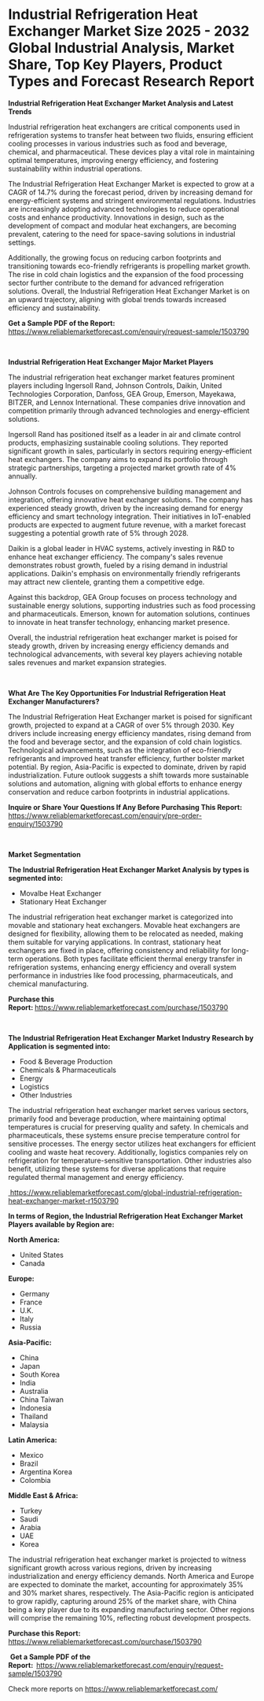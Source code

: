 <p><h1>Industrial Refrigeration Heat Exchanger Market Size 2025 - 2032 Global Industrial Analysis, Market Share, Top Key Players, Product Types and Forecast Research Report</h1></p><p><strong>Industrial Refrigeration Heat Exchanger Market Analysis and Latest Trends</strong></p>
<p><p>Industrial refrigeration heat exchangers are critical components used in refrigeration systems to transfer heat between two fluids, ensuring efficient cooling processes in various industries such as food and beverage, chemical, and pharmaceutical. These devices play a vital role in maintaining optimal temperatures, improving energy efficiency, and fostering sustainability within industrial operations.</p><p>The Industrial Refrigeration Heat Exchanger Market is expected to grow at a CAGR of 14.7% during the forecast period, driven by increasing demand for energy-efficient systems and stringent environmental regulations. Industries are increasingly adopting advanced technologies to reduce operational costs and enhance productivity. Innovations in design, such as the development of compact and modular heat exchangers, are becoming prevalent, catering to the need for space-saving solutions in industrial settings.</p><p>Additionally, the growing focus on reducing carbon footprints and transitioning towards eco-friendly refrigerants is propelling market growth. The rise in cold chain logistics and the expansion of the food processing sector further contribute to the demand for advanced refrigeration solutions. Overall, the Industrial Refrigeration Heat Exchanger Market is on an upward trajectory, aligning with global trends towards increased efficiency and sustainability.</p></p>
<p><strong>Get a Sample PDF of the Report:&nbsp;</strong> <a href="https://www.reliablemarketforecast.com/enquiry/request-sample/1503790?utm_campaign=3049&utm_medium=2&utm_source=Github&utm_content=ia&utm_term=23032025&utm_id=industrial-refrigeration-heat-exchanger">https://www.reliablemarketforecast.com/enquiry/request-sample/1503790</a></p>
<p>&nbsp;</p>
<p><strong>Industrial Refrigeration Heat Exchanger Major Market Players</strong></p>
<p><p>The industrial refrigeration heat exchanger market features prominent players including Ingersoll Rand, Johnson Controls, Daikin, United Technologies Corporation, Danfoss, GEA Group, Emerson, Mayekawa, BITZER, and Lennox International. These companies drive innovation and competition primarily through advanced technologies and energy-efficient solutions.</p><p>Ingersoll Rand has positioned itself as a leader in air and climate control products, emphasizing sustainable cooling solutions. They reported significant growth in sales, particularly in sectors requiring energy-efficient heat exchangers. The company aims to expand its portfolio through strategic partnerships, targeting a projected market growth rate of 4% annually.</p><p>Johnson Controls focuses on comprehensive building management and integration, offering innovative heat exchanger solutions. The company has experienced steady growth, driven by the increasing demand for energy efficiency and smart technology integration. Their initiatives in IoT-enabled products are expected to augment future revenue, with a market forecast suggesting a potential growth rate of 5% through 2028.</p><p>Daikin is a global leader in HVAC systems, actively investing in R&D to enhance heat exchanger efficiency. The company's sales revenue demonstrates robust growth, fueled by a rising demand in industrial applications. Daikin's emphasis on environmentally friendly refrigerants may attract new clientele, granting them a competitive edge.</p><p>Against this backdrop, GEA Group focuses on process technology and sustainable energy solutions, supporting industries such as food processing and pharmaceuticals. Emerson, known for automation solutions, continues to innovate in heat transfer technology, enhancing market presence. </p><p>Overall, the industrial refrigeration heat exchanger market is poised for steady growth, driven by increasing energy efficiency demands and technological advancements, with several key players achieving notable sales revenues and market expansion strategies.</p></p>
<p>&nbsp;</p>
<p><strong>What Are The Key Opportunities For Industrial Refrigeration Heat Exchanger Manufacturers?</strong></p>
<p><p>The Industrial Refrigeration Heat Exchanger market is poised for significant growth, projected to expand at a CAGR of over 5% through 2030. Key drivers include increasing energy efficiency mandates, rising demand from the food and beverage sector, and the expansion of cold chain logistics. Technological advancements, such as the integration of eco-friendly refrigerants and improved heat transfer efficiency, further bolster market potential. By region, Asia-Pacific is expected to dominate, driven by rapid industrialization. Future outlook suggests a shift towards more sustainable solutions and automation, aligning with global efforts to enhance energy conservation and reduce carbon footprints in industrial applications.</p></p>
<p><strong>Inquire or Share Your Questions If Any Before Purchasing This Report:</strong> <a href="https://www.reliablemarketforecast.com/enquiry/pre-order-enquiry/1503790?utm_campaign=3049&utm_medium=2&utm_source=Github&utm_content=ia&utm_term=23032025&utm_id=industrial-refrigeration-heat-exchanger">https://www.reliablemarketforecast.com/enquiry/pre-order-enquiry/1503790</a></p>
<p>&nbsp;</p>
<p><strong>Market Segmentation</strong></p>
<p><strong>The Industrial Refrigeration Heat Exchanger Market Analysis by types is segmented into:</strong></p>
<p><ul><li>Movalbe Heat Exchanger</li><li>Stationary Heat Exchanger</li></ul></p>
<p><p>The industrial refrigeration heat exchanger market is categorized into movable and stationary heat exchangers. Movable heat exchangers are designed for flexibility, allowing them to be relocated as needed, making them suitable for varying applications. In contrast, stationary heat exchangers are fixed in place, offering consistency and reliability for long-term operations. Both types facilitate efficient thermal energy transfer in refrigeration systems, enhancing energy efficiency and overall system performance in industries like food processing, pharmaceuticals, and chemical manufacturing.</p></p>
<p><strong>Purchase this Report:&nbsp;</strong><a href="https://www.reliablemarketforecast.com/purchase/1503790?utm_campaign=3049&utm_medium=2&utm_source=Github&utm_content=ia&utm_term=23032025&utm_id=industrial-refrigeration-heat-exchanger">https://www.reliablemarketforecast.com/purchase/1503790</a></p>
<p>&nbsp;</p>
<p><strong>The Industrial Refrigeration Heat Exchanger Market Industry Research by Application is segmented into:</strong></p>
<p><ul><li>Food & Beverage Production</li><li>Chemicals & Pharmaceuticals</li><li>Energy</li><li>Logistics</li><li>Other Industries</li></ul></p>
<p><p>The industrial refrigeration heat exchanger market serves various sectors, primarily food and beverage production, where maintaining optimal temperatures is crucial for preserving quality and safety. In chemicals and pharmaceuticals, these systems ensure precise temperature control for sensitive processes. The energy sector utilizes heat exchangers for efficient cooling and waste heat recovery. Additionally, logistics companies rely on refrigeration for temperature-sensitive transportation. Other industries also benefit, utilizing these systems for diverse applications that require regulated thermal management and energy efficiency.</p></p>
<p><a href="https://www.reliablemarketforecast.com/global-industrial-refrigeration-heat-exchanger-market-r1503790?utm_campaign=3049&utm_medium=2&utm_source=Github&utm_content=ia&utm_term=23032025&utm_id=industrial-refrigeration-heat-exchanger">&nbsp;https://www.reliablemarketforecast.com/global-industrial-refrigeration-heat-exchanger-market-r1503790</a></p>
<p><strong>In terms of Region, the Industrial Refrigeration Heat Exchanger Market Players available by Region are:</strong></p>
<p>
    <p> <strong> North America: </strong>
        <ul>
            <li>United States</li>
            <li>Canada</li>
        </ul>
        </p> 
    <p> <strong> Europe: </strong>
        <ul>
            <li>Germany</li>
            <li>France</li>
            <li>U.K.</li>
            <li>Italy</li>
            <li>Russia</li>
        </ul>
        </p> 
    <p> <strong> Asia-Pacific: </strong>
        <ul>
            <li>China</li>
            <li>Japan</li>
            <li>South Korea</li>
            <li>India</li>
            <li>Australia</li>
            <li>China Taiwan</li>
            <li>Indonesia</li>
            <li>Thailand</li>
            <li>Malaysia</li>
        </ul>
        </p> 
    <p> <strong> Latin America: </strong>
        <ul>
            <li>Mexico</li>
            <li>Brazil</li>
            <li>Argentina Korea</li>
            <li>Colombia</li>
        </ul>
        </p> 
    <p> <strong> Middle East & Africa: </strong>
        <ul>
            <li>Turkey</li>
            <li>Saudi</li>
            <li>Arabia</li>
            <li>UAE</li>
            <li>Korea</li>
        </ul>
    </p>
    </p>
<p><p>The industrial refrigeration heat exchanger market is projected to witness significant growth across various regions, driven by increasing industrialization and energy efficiency demands. North America and Europe are expected to dominate the market, accounting for approximately 35% and 30% market shares, respectively. The Asia-Pacific region is anticipated to grow rapidly, capturing around 25% of the market share, with China being a key player due to its expanding manufacturing sector. Other regions will comprise the remaining 10%, reflecting robust development prospects.</p></p>
<p><strong>Purchase this Report: </strong><a href="https://www.reliablemarketforecast.com/purchase/1503790?utm_campaign=3049&utm_medium=2&utm_source=Github&utm_content=ia&utm_term=23032025&utm_id=industrial-refrigeration-heat-exchanger">https://www.reliablemarketforecast.com/purchase/1503790</a></p>
<p>&nbsp;<strong>Get a Sample PDF of the Report:&nbsp;&nbsp;</strong><a href="https://www.reliablemarketforecast.com/enquiry/request-sample/1503790?utm_campaign=3049&utm_medium=2&utm_source=Github&utm_content=ia&utm_term=23032025&utm_id=industrial-refrigeration-heat-exchanger">https://www.reliablemarketforecast.com/enquiry/request-sample/1503790</a></p>
<p><strong></strong></p>
<p>Check more reports on <a href="https://www.reliablemarketforecast.com/?utm_campaign=3049&utm_medium=2&utm_source=Github&utm_content=ia&utm_term=23032025&utm_id=industrial-refrigeration-heat-exchanger">https://www.reliablemarketforecast.com/</a></p>